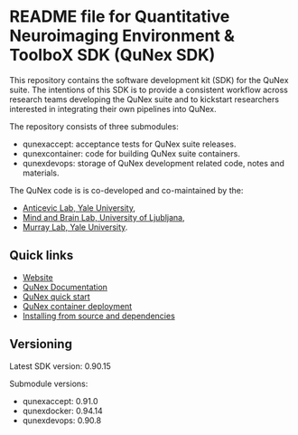<!--
SPDX-FileCopyrightText: 2021 QuNex development team <https://qunex.yale.edu/>

SPDX-License-Identifier: GPL-3.0-or-later
-->

# README file for Quantitative Neuroimaging Environment & ToolboX SDK (QuNex SDK)

This repository contains the software development kit (SDK) for the QuNex suite.
The intentions of this SDK is to provide a consistent workflow across research
teams developing the QuNex suite and to kickstart researchers interested in
integrating their own pipelines into QuNex.

The repository consists of three submodules:

* qunexaccept: acceptance tests for QuNex suite releases.
* qunexcontainer: code for building QuNex suite containers.
* qunexdevops: storage of QuNex development related code, notes and materials.

The QuNex code is is co-developed and co-maintained by the:

* [Anticevic Lab, Yale University](http://anticeviclab.yale.edu/),
* [Mind and Brain Lab, University of Ljubljana](http://psy.ff.uni-lj.si/mblab/en),
* [Murray Lab, Yale University](https://medicine.yale.edu/lab/murray/).

## Quick links

* [Website](http://qunex.yale.edu/)
* [QuNex Documentation](https://qunex.readthedocs.io/)
* [QuNex quick start](https://qunex.readthedocs.io/en/latest/wiki/Overview/QuickStart.html)
* [QuNex container deployment](https://qunex.readthedocs.io/en/latest/wiki/Overview/Installation.html)
* [Installing from source and dependencies](https://qunex.readthedocs.io/en/latest/wiki/Overview/Installation.html)

## Versioning

Latest SDK version: 0.90.15

Submodule versions:

* qunexaccept: 0.91.0
* qunexdocker: 0.94.14
* qunexdevops: 0.90.8

